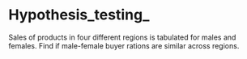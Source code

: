 # Hypothesis_testing_
Sales of products in four different regions is tabulated for males and females. Find if male-female buyer rations are similar across regions.
